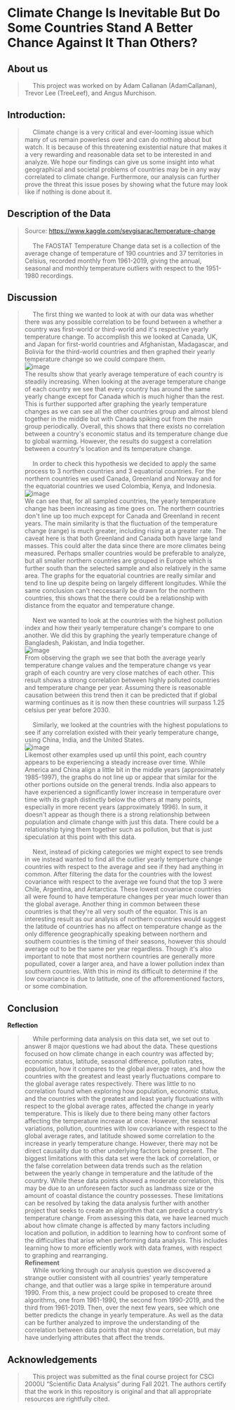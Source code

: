 # Climate Change Is Inevitable But Do Some Countries Stand A Better Chance Against It Than Others?
## About us
>&emsp; This project was worked on by Adam Callanan (AdamCallanan), Trevor Lee (TreeLeef), and Angus Murchison.
## Introduction:
>&emsp; Climate change is a very critical and ever-looming issue which many of us remain powerless over and can do nothing about but watch. It is because of this threatening existential nature that makes it a very rewarding and reasonable data set to be interested in and analyze. We hope our findings can give us some insight into what geographical and societal problems of countries may be in any way correlated to climate change. Furthermore, our analysis can further prove the threat this issue poses by showing what the future may look like if nothing is done about it.
## Description of the Data
>Source: https://www.kaggle.com/sevgisarac/temperature-change \
\
&emsp; The FAOSTAT Temperature Change data set is a collection of the average change of temperature of 190 countries and 37 territories in Celsius,  recorded monthly from 1961-2019, giving the annual, seasonal and monthly temperature outliers with respect to the 1951-1980 recordings.
## Discussion
>&emsp; The first thing we wanted to look at with our data was whether there was any possible correlation to be found between a whether a country was first-world or third-world and it's respective yearly temperature change. To accomplish this we looked at Canada, UK, and Japan for first-world countries and Afghanistan, Madagascar, and Bolivia for the third-world countries and then graphed their yearly temperature change so we could compare them.\
![image](https://user-images.githubusercontent.com/90793884/144784794-fbe72df8-2558-4949-8617-6fba41da29bd.png)\
The results show that yearly average temperature of each country is steadily increasing. When looking at the average temperature change of each country we see that every country has around the same yearly change except for Canada which is much higher than the rest. This is further supported after graphing the yearly temperature changes as we can see all the other countries group and almost blend together in the middle but with Canada spiking out from the main group periodically. Overall, this shows that there exists no correlation between a country's economic status and its temperature change due to global warming. However, the results do suggest a correlation between a country's location and its temperature change.\
\
&emsp; In order to check this hypothesis we decided to apply the same process to 3 northen countries and 3 equatorial countries. For the northern countries we used Canada, Greenland and Norway and for the equatorial countries we used Colombia, Kenya, and Indonesia.\
![image](https://user-images.githubusercontent.com/90793884/144785741-d418614f-d703-47eb-ae19-6cae4d5c3d82.png)\
We can see that, for all sampled countries, the yearly temperature change has been increasing as time goes on. The northern countries don't line up too much expcept for Canada and Greenland in recent years. The main similarity is that the fluctuation of the temperature change (range) is much greater, including rising at a greater rate. The caveat here is that both Greenland and Canada both have large land masses. This could alter the data since there are more climates being measured. Perhaps smaller countries would be preferable to analyze, but all smaller northern countries are grouped in Europe which is further south than the selected sample and also relatively in the same area. The graphs for the equatorial countries are really similar and tend to line up despite being on largely different longitudes. While the same conclusion can't neccessarily be drawn for the northern countries, this shows that the there could be a relationship with distance from the equator and temperature change.\
\
&emsp; Next we wanted to look at the countries with the highest pollution index and how their yearly temperature change's compare to one another. We did this by graphing the yearly temperature change of Bangladesh, Pakistan, and India together.\
![image](https://user-images.githubusercontent.com/90793884/144786294-264ccac2-15ba-4eb7-af53-2634af4895a3.png)\
From observing the graph we see that both the average yearly temperature change values and the temperature change vs year graph of each country are very close matches of each other. This result shows a strong correlation between highly polluted countries and temperature change per year. Assuming there is reasonable causation between this trend then it can be predicted that if global warming continues as it is now then these countries will surpass 1.25 celsius per year before 2030.\
\
&emsp; Similarly, we looked at the countries with the highest populations to see if any correlation existed with their yearly temperature change, using China, India, and the United States.\
![image](https://user-images.githubusercontent.com/90793884/144786565-5ef300c8-d9cc-489a-9f8f-83426fb598bf.png)\
Likemost other examples used up until this point, each country appears to be experiencing a steady increase over time. While America and China align a little bit in the middle years (approximately 1985-1997), the graphs do not line up or appear that similar for the other portions outside on the general trends. India also appears to have experienced a significantly lower increase in temperature over time with its graph distinctly below the others at many points, especially in more recent years (approximately 1996). In sum, it doesn't appear as though there is a strong relationship between population and climate change with just this data. There could be a relationship tying them together such as pollution, but that is just speculation at this point with this data.\
\
&emsp; Next, instead of picking categories we might expect to see trends in we instead wanted to find all the outlier yearly temperture change countries with respect to the average and see if they had anything in common. After filtering the data for the countries with the lowest covariance with respect to the average we found that the top 3 were Chile, Argentina, and Antarctica. These lowest covariance countries all were found to have temperature changes per year much lower than the global average. Another thing in common between these countries is that they're all very south of the equator. This is an interesting result as our analysis of northern countries would suggest the latitude of countries has no affect on temperature change as the only difference geographically speaking between northern and southern countries is the timing of their seasons, however this should average out to be the same per year regardless. Though it's also important to note that most northern countries are generally more popullated, cover a larger area, and have a lower pollution index than southern countries. With this in mind its difficult to determine if the low covariance is due to latitude, one of the afforementioned factors, or some combination.
## Conclusion
**Reflection**
>&emsp; While performing data analysis on this data set, we set out to answer 8 major questions we had about the data. These questions focused on how climate change in each country was affected by; economic status, latitude, seasonal difference, pollution rates, population, how it compares to the global average rates, and how the countries with the greatest and least yearly fluctuations compare to the global average rates respectively. There was little to no correlation found when exploring how population, economic status, and the countries with the greatest and least yearly fluctuations with respect to the global average rates, affected the change in yearly temperature. This is likely due to there being many other factors affecting the temperature increase at once. However, the seasonal variations, pollution, countries with low covariance with respect to the global average rates, and latitude showed some correlation to the increase in yearly temperature change. However, there may not be direct causality due to other underlying factors being present. The biggest limitations with this data set were the lack of correlation, or the false correlation between data trends such as the relation between the yearly change in temperature and the latitude of the country. While these data points showed a moderate correlation, this may be due to an unforeseen factor such as landmass size or the amount of coastal distance the country possesses. These limitations can be resolved by taking the data analysis further with another project that seeks to create an algorithm that can predict a country’s temperature change. From assessing this data, we have learned much about how climate change is affected by many factors including location and pollution, in addition to learning how to confront some of the difficulties that arise when performing data analysis. This includes learning how to more efficiently work with data frames, with respect to graphing and rearranging.\
**Refinement**\
>&emsp; While working through our analysis question we discovered a strange outlier consistent with all countries' yearly temperature change, and that outlier was a large spike in temperature around 1990. From this, a new project could be proposed to create three algorithms, one from 1961-1990, the second from 1990-2019, and the third from 1961-2019. Then, over the next few years, see which one better predicts the change in yearly temperature. As well as the data can be further analyzed to improve the understanding of the correlation between data points that may show correlation, but may have underlying attributes that affect the trends.
## Acknowledgements 
>&emsp; This project was submitted as the final course project for CSCI 2000U “Scientific Data Analysis” during Fall 2021. The authors certify that the work in this repository is original and that all appropriate resources are rightfully cited.
